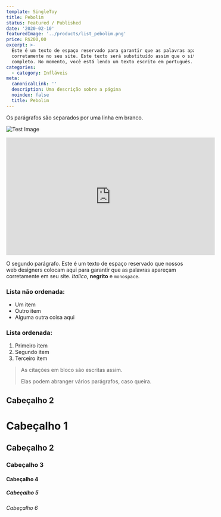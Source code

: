 ```yaml
---
template: SingleToy
title: Pebolim
status: Featured / Published
date: '2020-02-10'
featuredImage: '../products/list_pebolim.png'
price: R$200,00
excerpt: >-
  Este é um texto de espaço reservado para garantir que as palavras apareça
  corretamente no seu site. Este texto será substituído assim que o site está
  completo. No momento, você está lendo um texto escrito em português.
categories:
  - category: Infláveis
meta:
  canonicalLink: ''
  description: Uma descrição sobre a página
  noindex: false
  title: Pebolim
---
```


Os parágrafos são separados por uma linha em branco.

![Test Image](https://brincadeira.co/)

<iframe width="560" height="315" src="https://www.youtube.com/embed/0gIZ0BVmkNg" frameborder="0" allow="accelerometer; autoplay; encrypted-media; gyroscope; picture-in-picture" allowfullscreen></iframe>

O segundo parágrafo. Este é um texto de espaço reservado que nossos web designers colocam aqui para garantir que as palavras apareçam corretamente em seu site. _Italico_, **negrito** e `monospace`.

### Lista não ordenada:

- Um item
- Outro item
- Alguma outra coisa aqui

### Lista ordenada:

1. Primeiro item
2. Segundo item
3. Terceiro item

> As citações em bloco são escritas assim.
>
> Elas podem abranger vários parágrafos,
> caso queira.

## Cabeçalho 2

# Cabeçalho 1

## Cabeçalho 2

### Cabeçalho 3

#### Cabeçalho 4

##### Cabeçalho 5

###### Cabeçalho 6
